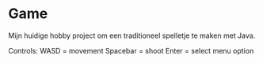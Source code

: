 # Game
Mijn huidige hobby project om een traditioneel spelletje te maken met Java.

Controls:
WASD = movement
Spacebar = shoot
Enter = select menu option
